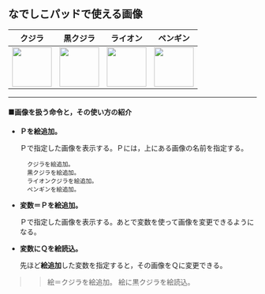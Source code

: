 なでしこパッドで使える画像
---

|クジラ|黒クジラ|ライオン|ペンギン|
|:----:|:----:|:----:|:----:|
|<img src="./img/kujira.png" width=80 height=80>|<img src="./img/kujira-bk.png" width=80 height=80>|<img src="./img/lion.gif" width=80 height=80>|<img src="./img/penguin.gif" width=80 height=80>|

---

#### ■画像を扱う命令と，その使い方の紹介

- **Ｐを絵追加。**

  Ｐで指定した画像を表示する。Ｐには，上にある画像の名前を指定する。

		クジラを絵追加。
		黒クジラを絵追加。
		ライオンクジラを絵追加。
		ペンギンを絵追加。

- **変数＝Ｐを絵追加。**

  Ｐで指定した画像を表示する。あとで変数を使って画像を変更できるようになる。

- **変数にＱを絵読込。**

  先ほど**絵追加**した変数を指定すると，その画像をＱに変更できる。

>> 絵＝クジラを絵追加。
>> 絵に黒クジラを絵読込。

